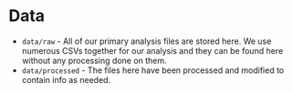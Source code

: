 # Data

- `data/raw` - All of our primary analysis files are stored here. We use numerous CSVs together for our analysis and they can be found here without any processing done on them.
- `data/processed` - The files here have been processed and modified to contain info as needed.
